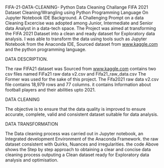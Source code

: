 FIFA-21-DATA-CLEANING- Python Data Cleaning Challange 
FIFA 2021 Dataset Cleaning/Wrangling using Python Programming Language On Jupyter Notebook IDE
Background.
A Challenging Prompt on a data Cleaning Excercise was adopted among Junior, Intermediate and Senior data Analyst in a data-tech space.
The Project was aimed at transforming the FIFA 2021 Dataset into a clean and ready dataset for Exploratory data analysis.
I was able to transform the data using tools such as Jupyter Notebook from the Anaconda IDE, Sourced dataset from www.kaggle.com
and the python programming language.
 
 DATA DESCRIPTION.
 
 The raw FIFA21 dataset was Sourced from www.kaggle.com contains two csv files named FiFa21 raw data v2.csv and Fifa21_raw_data.csv 
 The Former was used for the sake of this project.
 The Fifa2021 raw data v2.csv file contains 18,979 rows and 77 columns. it contains Information about football players and their abilities upto 2021.
 
 DATA CLEANING
 
 The objective is to ensure that the data quality is improved to ensure accurate, complete, valid and consistent dataset suitable for data analysis.
 
 DATA TRANSFORMATION
 
 The Data cleaning process was carried out in Jupyter notebook, an Integrated development Environment of the Anaconda Framework. the raw dataset consistent with Quirks, Nuances and irregularities. the code Above shows the Step by step approach to obtaining a clear and concise data cleaning process outputing a Clean dataset ready for Exploratory data analysis and optimisation.
